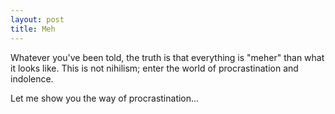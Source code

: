 ```yaml
---
layout: post
title: Meh
---
```


Whatever you've been told, the truth is that everything is "meher" than what it looks like.
This is not nihilism; enter the world of procrastination and indolence.

Let me show you the way of procrastination...
